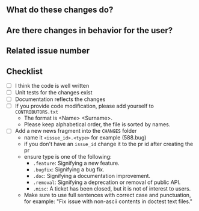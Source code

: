 <!-- Thank you for your contribution!

     Before submit your Pull Request, make sure you picked
     the right branch:

     - If you propose a new feature or improvement, select "master"
       as a target branch;
     - If this is a bug fix or documentation amendment, select
       the latest release branch (which looks like "0.xx") -->

## What do these changes do?

<!-- Please give a short brief about these changes. -->

## Are there changes in behavior for the user?

<!-- Outline any notable behaviour for the end users. -->

## Related issue number

<!-- Are there any issues opened that will be resolved by merging this change? -->

## Checklist

- [ ] I think the code is well written
- [ ] Unit tests for the changes exist
- [ ] Documentation reflects the changes
- [ ] If you provide code modification, please add yourself to `CONTRIBUTORS.txt`
  * The format is &lt;Name&gt; &lt;Surname&gt;.
  * Please keep alphabetical order, the file is sorted by names. 
- [ ] Add a new news fragment into the `CHANGES` folder
  * name it `<issue_id>.<type>` for example (588.bug)
  * if you don't have an `issue_id` change it to the pr id after creating the pr
  * ensure type is one of the following:
    * `.feature`: Signifying a new feature.
    * `.bugfix`: Signifying a bug fix.
    * `.doc`: Signifying a documentation improvement.
    * `.removal`: Signifying a deprecation or removal of public API.
    * `.misc`: A ticket has been closed, but it is not of interest to users.
  * Make sure to use full sentences with correct case and punctuation, for example: "Fix issue with non-ascii contents in doctest text files."
